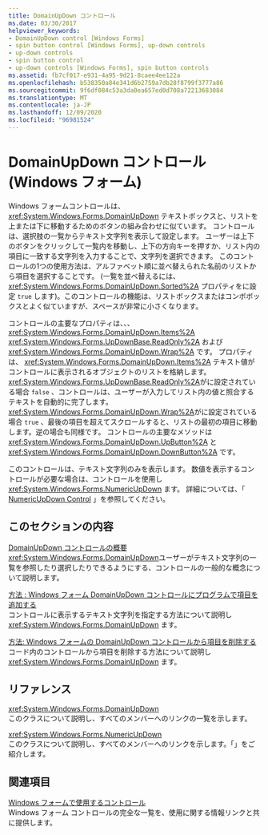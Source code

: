 ```yaml
---
title: DomainUpDown コントロール
ms.date: 03/30/2017
helpviewer_keywords:
- DomainUpDown control [Windows Forms]
- spin button control [Windows Forms], up-down controls
- up-down controls
- spin button control
- up-down controls [Windows Forms], spin button controls
ms.assetid: fb7cf017-e931-4a95-9d21-8caee4ee122a
ms.openlocfilehash: b538350a84e341d6b2759a7db28f8799f3777a86
ms.sourcegitcommit: 9f6df084c53a3da0ea657ed0d708a72213683084
ms.translationtype: MT
ms.contentlocale: ja-JP
ms.lasthandoff: 12/09/2020
ms.locfileid: "96981524"
---
```

# <a name="domainupdown-control-windows-forms"></a>DomainUpDown コントロール (Windows フォーム)
Windows フォームコントロールは、 <xref:System.Windows.Forms.DomainUpDown> テキストボックスと、リストを上または下に移動するためのボタンの組み合わせに似ています。 コントロールは、選択肢の一覧からテキスト文字列を表示して設定します。 ユーザーは上下のボタンをクリックして一覧内を移動し、上下の方向キーを押すか、リスト内の項目に一致する文字列を入力することで、文字列を選択できます。 このコントロールの1つの使用方法は、アルファベット順に並べ替えられた名前のリストから項目を選択することです。 (一覧を並べ替えるには、 <xref:System.Windows.Forms.DomainUpDown.Sorted%2A> プロパティをに設定 `true` します)。このコントロールの機能は、リストボックスまたはコンボボックスとよく似ていますが、スペースが非常に小さくなります。  
  
 コントロールの主要なプロパティは、、、 <xref:System.Windows.Forms.DomainUpDown.Items%2A> <xref:System.Windows.Forms.UpDownBase.ReadOnly%2A> および <xref:System.Windows.Forms.DomainUpDown.Wrap%2A> です。 プロパティは、 <xref:System.Windows.Forms.DomainUpDown.Items%2A> テキスト値がコントロールに表示されるオブジェクトのリストを格納します。 <xref:System.Windows.Forms.UpDownBase.ReadOnly%2A>がに設定されている場合 `false` 、コントロールは、ユーザーが入力してリスト内の値と照合するテキストを自動的に完了します。 <xref:System.Windows.Forms.DomainUpDown.Wrap%2A>がに設定されている場合 `true` 、最後の項目を超えてスクロールすると、リストの最初の項目に移動します。逆の場合も同様です。 コントロールの主要なメソッドは <xref:System.Windows.Forms.DomainUpDown.UpButton%2A> と <xref:System.Windows.Forms.DomainUpDown.DownButton%2A> です。  
  
 このコントロールは、テキスト文字列のみを表示します。 数値を表示するコントロールが必要な場合は、コントロールを使用し <xref:System.Windows.Forms.NumericUpDown> ます。 詳細については、「 [NumericUpDown Control](numericupdown-control-windows-forms.md) 」を参照してください。  
  
## <a name="in-this-section"></a>このセクションの内容  
 [DomainUpDown コントロールの概要](domainupdown-control-overview-windows-forms.md)  
 <xref:System.Windows.Forms.DomainUpDown>ユーザーがテキスト文字列の一覧を参照したり選択したりできるようにする、コントロールの一般的な概念について説明します。  
  
 [方法 : Windows フォーム DomainUpDown コントロールにプログラムで項目を追加する](how-to-add-items-to-windows-forms-domainupdown-controls-programmatically.md)  
 コントロールに表示するテキスト文字列を指定する方法について説明し <xref:System.Windows.Forms.DomainUpDown> ます。  
  
 [方法: Windows フォームの DomainUpDown コントロールから項目を削除する](how-to-remove-items-from-windows-forms-domainupdown-controls.md)  
 コード内のコントロールから項目を削除する方法について説明し <xref:System.Windows.Forms.DomainUpDown> ます。  
  
## <a name="reference"></a>リファレンス  
 <xref:System.Windows.Forms.DomainUpDown>  
 このクラスについて説明し、すべてのメンバーへのリンクの一覧を示します。  
  
 <xref:System.Windows.Forms.NumericUpDown>  
 このクラスについて説明し、すべてのメンバーへのリンクを示します。「」をご紹介します。  
  
## <a name="related-sections"></a>関連項目  
 [Windows フォームで使用するコントロール](controls-to-use-on-windows-forms.md)  
 Windows フォーム コントロールの完全な一覧を、使用に関する情報リンクと共に提供します。
